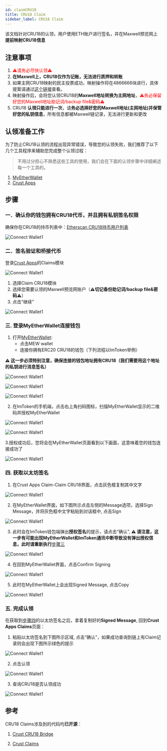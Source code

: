 ```yaml
---
id: claimCRU18
title: CRU18 Claim
sidebar_label: CRU18 Claim
---
```


该文档针对CRU18的认领，用户使用ETH账户进行签名，并在Maxwell预览网上**提前映射CRU18信息**

## 注意事项

1. <font color='red'>⚠️请务必尽快认领⚠️</font>
2. **在Maxwell上，CRU18仅作为记账，无法进行质押和转账**
3. 如果主网CRU18映射的民主投票成功，映射操作将在4866666块进行，具体提案请通过[这个链接](https://apps.crust.network/#/democracy)查看。
4. 映射操作后，会将您认领CRU18的**Maxwell地址转换为主网地址**，<font color='red'>⚠️务必保留好您的Maxwell地址助记词/backup file&密码⚠️</font>
5. CRU18 **认领只能进行一次**，请**务必选择好您的Maxwell地址(主网地址)并保管好您的私钥信息**，所有信息都被Maxwell链记录，无法进行更新和更改

## 认领准备工作

为了防止CRU18认领的流程出现异常错误，导致您的认领失败，我们推荐了以下几个工具程序来辅助您完成整个认领过程：

> 不用过分担心不熟悉这些工具的使用，我们会在下面的认领步骤中详细阐述每一个工具的。

1. [MyEtherWallet](https://www.myetherwallet.com/interface/dashboard)
2. [Crust Apps](https://apps.crust.network/?rpc=wss%3A%2F%2Fapi-maxwell.crust.network#/explorer)

## 步骤

### 一．确认你的钱包拥有CRU18代币，并且拥有私钥签名权限

确保你在CRU18的持币列表中：[Etherscan CRU18持币用户列表](https://cn.etherscan.com/token/0x655ad6cc3cf6bdccab3fa286cb328f3bce9a3e38#balances)

![Connect Wallet1](assets/claimcru18/1checkcru18.jpg)

### 二．签名验证和桥接代币

登录[Crust Apps](https://apps.crust.network/?rpc=wss%3A%2F%2Fapi-maxwell.crust.network#/claims)的Claims模块

![Connect Wallet1](assets/claimcru18/2claimtokens.jpg)

1. 选择Claim CRU18模块
2. 选择您需要认领的Maxwell预览网账户（**⚠️切记备份助记词/backup file&密码⚠️**）
3. 点击“继续”

![Connect Wallet1](assets/claimcru18/3claimtokens.jpg)

### 三. 登录MyEtherWallet连接钱包

1. 打开[MyEtherWallet](https://www.myetherwallet.com/access-my-wallet):
    - 点击MEW wallet
    - 连接你拥有ERC20 CRU18的钱包（下列流程以ImToken举例）

**⚠️ 这一步必须特别注意，确保连接的钱包地址拥有CRU18（我们需要用这个地址的私钥进行消息签名）**

![Connect Wallet1](assets/claimcru18/4myetherwallet.jpg)

![Connect Wallet1](assets/claimcru18/5myetherwallet.jpg)

![Connect Wallet1](assets/claimcru18/6myetherwallet.jpg)

2. 在ImToken的手机端，点击右上角扫码图标，扫描MyEtherWallet显示的二维码并授权MyEtherWallet

![Connect Wallet1](assets/claimcru18/7mytokenscan.jpg)

![Connect Wallet1](assets/claimcru18/8confirmwallet.jpg)

3.授权成功后，您将会在MyEtherWallet页面看到以下画面，这意味着您的钱包连接成功了

![Connect Wallet1](assets/claimcru18/8-1.jpg)

### 四. 获取以太坊签名

1. 在Crust Apps Claim-Claim CRU18界面，点击灰色框复制其中文字

![Connect Wallet1](assets/claimcru18/9copy.jpg)

2. 在MyEtherWallet界面，如下图所示点击左侧的Message选项，选择Sign Message，并将灰色框中文字粘贴到对话框中, 点击Sign

![Connect Wallet1](assets/claimcru18/10copysignmessage.jpg)

3. 此时会在ImToken钱包端弹出**授权签名**的提示，请点击“确认”, **⚠️ 请注意，这一步有可能出现MyEtherWallet和ImToken通讯中断导致没有弹出授权信息，此时请重新执行**[步骤三](#三-登陆myetherwallet连接钱包)

![Connect Wallet1](assets/claimcru18/11confirmsign.jpg)

4. 在回到MyEtherWallet界面，点击Confirm Signing

![Connect Wallet1](assets/claimcru18/12confirmmessage.jpg)

5. 此时在MyEtherWallet上会出现Signed Message, 点击Copy

![Connect Wallet1](assets/claimcru18/13copysignedmessage.jpg)

### 五. 完成认领

在获取到[步骤四](#四-获取以太坊签名)的以太坊签名之后，拿着复制好的**Signed Message**, 回到**Crust Apps Claims**页面：

1. 粘贴以太坊签名到下图所示区域, 点击“确认”，如果成功查询到链上有Claim记录则会出现下图所示绿色的提示

![Connect Wallet1](assets/claimcru18/14claim.jpg)

2. 点击认领

![Connect Wallet1](assets/claimcru18/15submit.jpg)

3. 查询CRU18是否认领成功

![Connect Wallet1](assets/claimcru18/16checkdone.jpg)

## 参考

CRU18 Claims涉及到的代码均**已开源**：

1. [Crust CRU18 Bridge](https://github.com/decloudf/crust-bridge/tree/main/maxwell-cru18-pre-claim)

2. [Crust Claims](https://github.com/crustio/crust/tree/maxwell/cstrml/claims)
